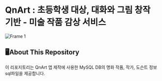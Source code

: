 # QnArt : 초등학생 대상, 대화와 그림 창작 기반 - 미술 작품 감상 서비스

![Frame 1](https://github.com/user-attachments/assets/e1113e6f-f32e-497d-a8f5-620144925e95)


## 🖥️About This Repository

이 리포지토리는 QnArt 앱 제작에 사용한 MySQL DB의 명화 작품, 작가, 도슨트 정보 sql파일을 제공합니다.
